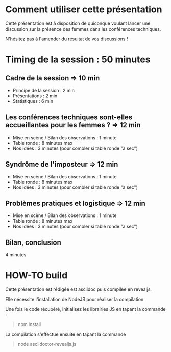 # Comment utiliser cette présentation


Cette présentation est à disposition de quiconque voulant lancer une discussion sur la présence des femmes dans les conférences techniques.

N'hésitez pas à l'amender du résultat de vos discussions !

# Timing de la session : 50 minutes

## Cadre de la session => 10 min
- Principe de la session : 2 min
- Présentations : 2 min
- Statistiques : 6 min

## Les conférences techniques sont-elles accueillantes pour les femmes ? => 12 min
- Mise en scène / Bilan des observations : 1 minute
- Table ronde : 8 minutes max
- Nos idées : 3 minutes (pour combler si table ronde "à sec")

## Syndrôme de l'imposteur => 12 min
- Mise en scène / Bilan des observations : 1 minute
- Table ronde : 8 minutes max
- Nos idées : 3 minutes (pour combler si table ronde "à sec")

## Problèmes pratiques et logistique => 12 min
- Mise en scène / Bilan des observations : 1 minute
- Table ronde : 8 minutes max
- Nos idées : 3 minutes (pour combler si table ronde "à sec")

## Bilan, conclusion
4 minutes

# HOW-TO build

Cette présentation est rédigée est asciidoc puis compilée en revealjs.

Elle nécessite l'installation de NodeJS pour réaliser la compilation.

Une fois le code récupéré, initialisez les librairies JS en tapant la commande :
> npm install

La compilation s'effectue ensuite en tapant la commande
> node asciidoctor-revealjs.js
